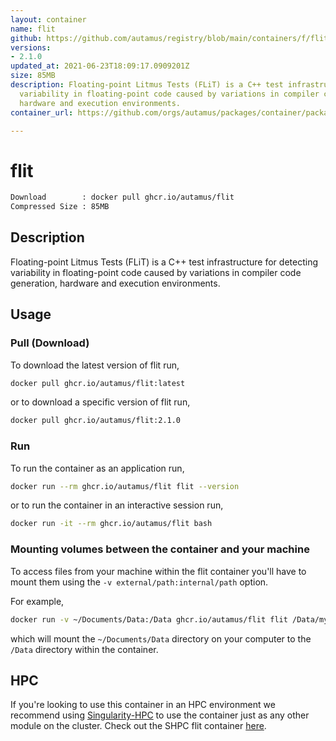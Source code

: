 ```yaml
---
layout: container
name: flit
github: https://github.com/autamus/registry/blob/main/containers/f/flit/spack.yaml
versions:
- 2.1.0
updated_at: 2021-06-23T18:09:17.0909201Z
size: 85MB
description: Floating-point Litmus Tests (FLiT) is a C++ test infrastructure for detecting
  variability in floating-point code caused by variations in compiler code generation,
  hardware and execution environments.
container_url: https://github.com/orgs/autamus/packages/container/package/flit

---
```

# flit
```bash 
Download        : docker pull ghcr.io/autamus/flit
Compressed Size : 85MB
```

## Description
Floating-point Litmus Tests (FLiT) is a C++ test infrastructure for detecting variability in floating-point code caused by variations in compiler code generation, hardware and execution environments.

## Usage
### Pull (Download)
To download the latest version of flit run,

```bash
docker pull ghcr.io/autamus/flit:latest
```

or to download a specific version of flit run,

```bash
docker pull ghcr.io/autamus/flit:2.1.0
```
### Run
To run the container as an application run,
```bash
docker run --rm ghcr.io/autamus/flit flit --version
```

or to run the container in an interactive session run,
```bash
docker run -it --rm ghcr.io/autamus/flit bash
```

### Mounting volumes between the container and your machine
To access files from your machine within the flit container you'll have to mount them using the `-v external/path:internal/path` option.

For example,
```bash
docker run -v ~/Documents/Data:/Data ghcr.io/autamus/flit flit /Data/myData.csv
```
which will mount the `~/Documents/Data` directory on your computer to the `/Data` directory within the container.

## HPC
If you're looking to use this container in an HPC environment we recommend using [Singularity-HPC](https://singularity-hpc.readthedocs.io) to use the container just as any other module on the cluster. Check out the SHPC flit container [here](https://singularityhub.github.io/singularity-hpc/r/ghcr.io-autamus-flit/).